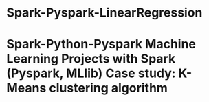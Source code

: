 # Spark-Pyspark-LinearRegression
# Spark-Python-Pyspark Machine Learning Projects with Spark (Pyspark, MLlib)  Case study: K-Means clustering algorithm
